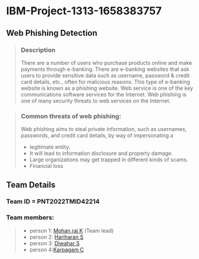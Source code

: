 # IBM-Project-1313-1658383757
## Web Phishing Detection

>### Description
>There are a number of users who purchase products online and make payments through e-banking. There are e-banking websites that ask users to provide sensitive data such as username, password & credit card details, etc., often for malicious reasons. This type of e-banking website is known as a phishing website. Web service is one of the key communications software services for the Internet. Web phishing is one of many security threats to web services on the Internet.

>### Common threats of web phishing:
>Web phishing aims to steal private information, such as usernames, passwords, and credit card details, by way of impersonating a
>- legitimate entity.
>- It will lead to information disclosure and property damage.
>- Large organizations may get trapped in different kinds of scams.
>- Financial loss

 
## Team Details

### Team ID = PNT2022TMID42214 

### **Team members:**
>- person 1: [Mohan raj K](https://github.com/IBM-EPBL/IBM-Project-1313-1658383757/tree/main/Assessments/Team%20lead%20-Mohan%20raj) (Team lead)
>- person 2: [Hariharan S](https://github.com/IBM-EPBL/IBM-Project-1313-1658383757/tree/main/Assessments/TM1-%20Hariharan%20s)
>- person 3: [Diwahar S](https://github.com/IBM-EPBL/IBM-Project-1313-1658383757/tree/main/Assessments/TM2%20-Diwahar%20s)
>- person 4:[Karpagam C](https://github.com/IBM-EPBL/IBM-Project-1313-1658383757/tree/main/Assessments/TM3%20-Karpagam)

